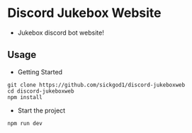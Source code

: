 # Discord Jukebox Website

* Jukebox discord bot website!

## Usage

* Getting Started
```bush
git clone https://github.com/sickgod1/discord-jukeboxweb
cd discord-jukeboxweb
npm install
```
* Start the project

```bush
npm run dev
```

